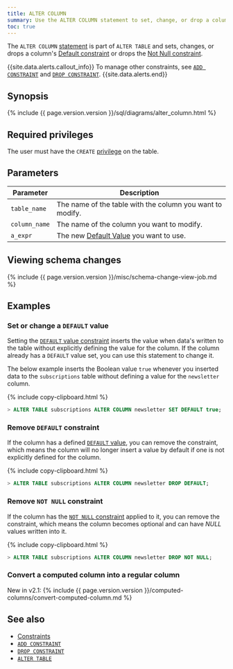 ```yaml
---
title: ALTER COLUMN
summary: Use the ALTER COLUMN statement to set, change, or drop a column's Default constraint or to drop the Not Null constraint.
toc: true
---
```


The `ALTER COLUMN` [statement](sql-statements.html) is part of `ALTER TABLE` and sets, changes, or drops a column's [Default constraint](default-value.html) or drops the [Not Null constraint](not-null.html).

{{site.data.alerts.callout_info}}
To manage other constraints, see [`ADD CONSTRAINT`](add-constraint.html) and [`DROP CONSTRAINT`](drop-constraint.html).
{{site.data.alerts.end}}


## Synopsis

<div>
{% include {{ page.version.version }}/sql/diagrams/alter_column.html %}
</div>

## Required privileges

The user must have the `CREATE` [privilege](privileges.html) on the table.

## Parameters

| Parameter | Description |
|-----------|-------------|
| `table_name` | The name of the table with the column you want to modify. |
| `column_name` | The name of the column you want to modify. |
| `a_expr` | The new [Default Value](default-value.html) you want to use. |

## Viewing schema changes

{% include {{ page.version.version }}/misc/schema-change-view-job.md %}

## Examples

### Set or change a `DEFAULT` value

Setting the [`DEFAULT` value constraint](default-value.html) inserts the value when data's written to the table without explicitly defining the value for the column. If the column already has a `DEFAULT` value set, you can use this statement to change it.

The below example inserts the Boolean value `true` whenever you inserted data to the `subscriptions` table without defining a value for the `newsletter` column.

{% include copy-clipboard.html %}
~~~ sql
> ALTER TABLE subscriptions ALTER COLUMN newsletter SET DEFAULT true;
~~~

### Remove `DEFAULT` constraint

If the column has a defined [`DEFAULT` value](default-value.html), you can remove the constraint, which means the column will no longer insert a value by default if one is not explicitly defined for the column.

{% include copy-clipboard.html %}
~~~ sql
> ALTER TABLE subscriptions ALTER COLUMN newsletter DROP DEFAULT;
~~~

### Remove `NOT NULL` constraint

If the column has the [`NOT NULL` constraint](not-null.html) applied to it, you can remove the constraint, which means the column becomes optional and can have *NULL* values written into it.

{% include copy-clipboard.html %}
~~~ sql
> ALTER TABLE subscriptions ALTER COLUMN newsletter DROP NOT NULL;
~~~

### Convert a computed column into a regular column

<span class="version-tag">New in v2.1:</span> {% include {{ page.version.version }}/computed-columns/convert-computed-column.md %}

## See also

- [Constraints](constraints.html)
- [`ADD CONSTRAINT`](add-constraint.html)
- [`DROP CONSTRAINT`](drop-constraint.html)
- [`ALTER TABLE`](alter-table.html)
